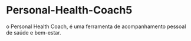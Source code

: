 # Personal-Health-Coach5
 o Personal Health Coach, é uma ferramenta de acompanhamento pessoal de saúde e bem-estar.
